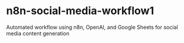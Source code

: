 # n8n-social-media-workflow1
Automated workflow using n8n, OpenAI, and Google Sheets for social media content generation
